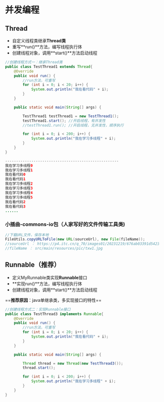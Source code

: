 # 并发编程

## Thread

- 自定义线程类继承**Thread类**
- 重写**run()**方法，编写线程执行体
- 创建线程对象，调用**start()**方法启动线程

```java
//创建线程方式一：继承Thread类
public class TestThread1 extends Thread{
    @Override
    public void run() {
        //run方法，可重写
        for (int i = 0; i < 20; i++) {
            System.out.println("我在看代码" + i);
        }
    }

    public static void main(String[] args) {

        TestThread1 testThread1 = new TestThread1();
        testThread1.start(); //开启线程，有并发性
        //testThread1.run(); //开启线程，无并发性，顺序执行

        for (int i = 0; i < 200; i++) {
            System.out.println("我在学习多线程" + i);
        }
    }
}

----------------------------------------------------
我在学习多线程0
我在学习多线程1
我在看代码0
我在看代码1
我在学习多线程2
我在学习多线程3
我在学习多线程4
我在学习多线程5
我在看代码2
我在看代码3
......
```

### 小插曲-commons-io包（人家写好的文件传输工具类)

```java
//下载URL文件，保存本地
FileUtils.copyURLToFile(new URL(sourceUrl), new File(fileName));
//sourceUrl ： https://p4.itc.cn/q_70/images01/20231219/676ab03391d54237a8b2da2e5f5d60db.jpeg
//fileName ： src/main/resources/pic/txw1.jpg
```

## Runnable（推荐）

- 定义MyRunnable类实现**Runnable**接口
- **实现run()**方法，编写线程执行体
- 创建线程对象，调用**start()**方法启动线程

==**推荐原因**：java单继承类，多实现接口的特性==

```java
//创建线程方式二：实现Runnable接口
public class TestThread3 implements Runnable{
    @Override
    public void run() {
        //run方法，可重写
        for (int i = 0; i < 20; i++) {
            System.out.println("我在看代码" + i);
        }
    }

    public static void main(String[] args) {

        Thread thread = new Thread(new TestThread3());
        thread.start();

        for (int i = 0; i < 200; i++) {
            System.out.println("我在学习多线程" + i);
        }
    }
}
```

